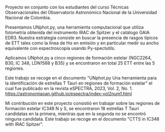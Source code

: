 Proyecto en conjunto con los estudiantes del curso Técnicas Observacionales del Observatorio Astronómico Nacional de la Universidad Nacional de Colombia.

Presentamos UNphot.py, una herramienta computacional que utiliza fotometría obtenida del instrumento IRAC de Spitzer y el catálogo GAIA EDR3. Nuestra estrategia consiste en buscar la presencia de rasgos típicos de ETT tales como la línea de Hα en emisión y en particular medir su ancho equivalente con espectroscopía usando Py-spectutils.

Aplicamos UNphot.py a cinco regiones de formación estelar (NGC2264, B30, IC 348, LDN1588 y B35) y se encontraron en total 25 ETT entre las 5 regiones.

Este trabajo se recoge en el documento "UNphot.py Una herramienta para la identificación de estrellas T Tauri en regiones de formación estelar" el cual fue publicado en la revista eSPECTRA, 2023, Vol. 2, No. 1. https://astronomiaoan.github.io/espectra/index-vol2num1.html

Mi contribución en este proyecto consistió en trabajar sobre las regiones de formación estelar IC348 N y S, se encontraron 18 estrellas T Tauri candidatas en la primera, mientras que en la segunda no se encontró ninguna candidata. 
Este trabajo se recoge en el documento "CTTS in IC348 with IRAC Spitzer".
